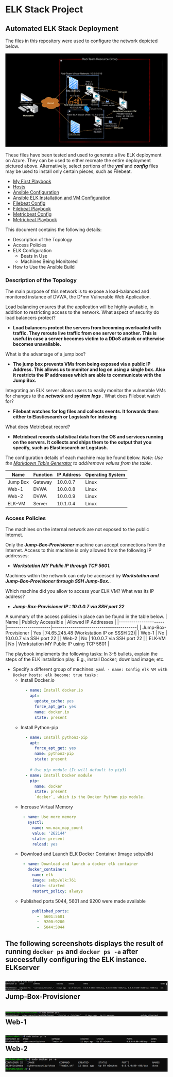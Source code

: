 # ELK Stack Project
## Automated ELK Stack Deployment
The files in this repository were used to configure the network depicted below.

![Network Diagram](https://github.com/GanemRahman/ELK_Stack_Project/blob/main/Network_Diagram.png)

These files have been tested and used to generate a live ELK deployment on Azure. They can be used to either recreate the entire deployment pictured above. Alternatively, select portions of the **_yml_** and **_config_** files may be used to install only certain pieces, such as Filebeat.

* [My First Playbook](https://github.com/GanemRahman/ELK_Stack_Project/blob/main/ansible/Docker/pentest.yml "My First Playbook")
* [Hosts](https://github.com/GanemRahman/ELK_Stack_Project/blob/main/ansible/hosts.yml "Hosts File")
* [Ansible Configuration](https://github.com/GanemRahman/ELK_Stack_Project/blob/main/ansible/ansible.cfg "Ansible Configuration File")
* [Ansible ELK Installation and VM Configuration](https://github.com/GanemRahman/ELK_Stack_Project/blob/main/ansible/ELK_Stack/install-elk.yml "ELK Installation and VM Configuration file")
* [Filebeat Config](https://github.com/GanemRahman/ELK_Stack_Project/blob/main/ansible/Filebeat/filebeat-config.yml "Filebeat Configuration File")
* [Filebeat Playbook](https://github.com/GanemRahman/ELK_Stack_Project/blob/main/ansible/Filebeat/filebeat-playbook.yml "Filebeat Playbook")
* [Metricbeat Config](https://github.com/GanemRahman/ELK_Stack_Project/blob/main/ansible/Metricbeat/metricbeat-config.yml "Metricbeat Configuration File")
* [Metricbeat Playbook](https://github.com/GanemRahman/ELK_Stack_Project/blob/main/ansible/Metricbeat/metricbeat-playbook.yml "Metricbeat Playbook")

This document contains the following details:
- Description of the Topology
- Access Policies
- ELK Configuration
  - Beats in Use
  - Machines Being Monitored
- How to Use the Ansible Build


### Description of the Topology

The main purpose of this network is to expose a load-balanced and monitored instance of DVWA, the D*mn Vulnerable Web Application.

Load balancing ensures that the application will be highly available, in addition to restricting access to the network.
What aspect of security do load balancers protect? 
  -  **Load balancers protect the servers from becoming overloaded with traffic. They reroute live traffic from one server to another. This is useful in case a server becomes victim to a DDoS attack or otherwise becomes unavailable.**

What is the advantage of a jump box?
 -  **The jump box prevents VMs from being exposed via a public IP Address. This allows us to monitor and log on using a single box. Also it restricts the IP addresses which are able to communicate with the Jump Box.**

Integrating an ELK server allows users to easily monitor the vulnerable VMs for changes to the **_network_** and **_system logs_** .
What does Filebeat watch for?
  -  **Filebeat watches for log files and collects events. It forwards them either to Elasticsearch or Logstash for indexing**  

What does Metricbeat record?
  -  **Metricbeat records statistical data from the OS and services running on the servers. It collects and ships them to the output that you specify, such as Elasticsearch or Logstash.**

The configuration details of each machine may be found below.
_Note: Use the [Markdown Table Generator](http://www.tablesgenerator.com/markdown_tables) to add/remove values from the table_.

| Name       | Function | IP Address | Operating System |
|------------|----------|------------|------------------|
| Jump Box   | Gateway  | 10.0.0.7   | Linux            |
| Web-1      |  DVWA    | 10.0.0.8   | Linux            |
| Web-2      |  DVWA    | 10.0.0.9   | Linux            |
| ELK-VM     | Server   | 10.1.0.4   | Linux            |

### Access Policies

The machines on the internal network are not exposed to the public Internet. 

Only the **_Jump-Box-Provisioner_** machine can accept connections from the Internet. Access to this machine is only allowed from the following IP addresses:
- **_Workstation MY Public IP through TCP 5601._**

Machines within the network can only be accessed by **_Workstation and Jump-Box-Provisioner through SSH Jump-Box._**.

Which machine did you allow to access your ELK VM? What was its IP address?
- **_Jump-Box-Provisioner IP : 10.0.0.7 via SSH port 22_**

A summary of the access policies in place can be found in the table below.
| Name                 | Publicly Accessible | Allowed IP Addresses                    |
|----------------------|---------------------|-----------------------------------------|
| Jump-Box-Provisioner | Yes                 | 74.65.245.48 (Workstation IP on SSSH 22)|
| Web-1                | No                  | 10.0.0.7 via SSH port 22                |
| Web-2                | No                  | 10.0.0.7 via SSH port 22                |
| ELK-VM               | No                  | Workstation MY Public IP using TCP 5601 |

The playbook implements the following tasks:
In 3-5 bullets, explain the steps of the ELK installation play. E.g., install Docker; download image; etc.
- Specify a different group of machines:
      ```yaml
        - name: Config elk VM with Docker
          hosts: elk
          become: true
          tasks:
      ```
  - Install Docker.io
      ```yaml
        - name: Install docker.io
          apt:
            update_cache: yes
            force_apt_get: yes
            name: docker.io
            state: present
      ``` 
  - Install Python-pip
      ```yaml
        - name: Install python3-pip
          apt:
            force_apt_get: yes
            name: python3-pip
            state: present

          # Use pip module (It will default to pip3)
        - name: Install Docker module
          pip:
            name: docker
            state: present
            `docker`, which is the Docker Python pip module.
      ``` 
  - Increase Virtual Memory
      ```yaml
       - name: Use more memory
         sysctl:
           name: vm.max_map_count
           value: '262144'
           state: present
           reload: yes
      ```
  - Download and Launch ELK Docker Container (image sebp/elk)
      ```yaml
       - name: Download and launch a docker elk container
         docker_container:
           name: elk
           image: sebp/elk:761
           state: started
           restart_policy: always
      ```
  - Published ports 5044, 5601 and 9200 were made available
      ```yaml
           published_ports:
             -  5601:5601
             -  9200:9200
             -  5044:5044   
      ```
The following screenshots displays the result of running `docker ps` and `docker ps -a` after successfully configuring the ELK instance.
ELKserver
---------
![DockerPS](https://github.com/GanemRahman/ELK_Stack_Project/blob/main/Diagrams_and_Images/Docker/ELK-VM_sudo_docker_ps.png "ELKserver")
Jump-Box-Provisioner
--------------------
![DockerPS](https://github.com/GanemRahman/ELK_Stack_Project/blob/main/Diagrams_and_Images/Docker/Jump-Box-Provisioner-sudo_docker_ps-a.png "Jump-Box-Provisioner")
Web-1
-----
![DockerPS](https://github.com/GanemRahman/ELK_Stack_Project/blob/main/Diagrams_and_Images/Docker/Web-1_sudo_docker_ps_-a.png "Web-1")
Web-2
-----
![DockerPS](https://github.com/GanemRahman/ELK_Stack_Project/blob/main/Diagrams_and_Images/Docker/Web-2_sudo_docker_ps_-a.png "Web-2")
